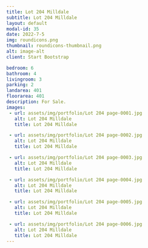 ```yaml
---
title: Lot 204 Milldale
subtitle: Lot 204 Milldale
layout: default
modal-id: 35
date: 2022-7-5
img: roundicons.png
thumbnail: roundicons-thumbnail.png
alt: image-alt
client: Start Bootstrap

bedroom: 6
bathroom: 4
livingroom: 3
parking: 2
landarea: 401
floorarea: 401
description: For Sale.
images:
 - url: assets/img/portfolio/Lot 204 page-0001.jpg
   alt: Lot 204 Milldale
   title: Lot 204 Milldale

 - url: assets/img/portfolio/Lot 204 page-0002.jpg
   alt: Lot 204 Milldale
   title: Lot 204 Milldale

 - url: assets/img/portfolio/Lot 204 page-0003.jpg
   alt: Lot 204 Milldale
   title: Lot 204 Milldale

 - url: assets/img/portfolio/Lot 204 page-0004.jpg
   alt: Lot 204 Milldale
   title: Lot 204 Milldale

 - url: assets/img/portfolio/Lot 204 page-0005.jpg
   alt: Lot 204 Milldale
   title: Lot 204 Milldale

 - url: assets/img/portfolio/Lot 204 page-0006.jpg
   alt: Lot 204 Milldale
   title: Lot 204 Milldale
---
```

